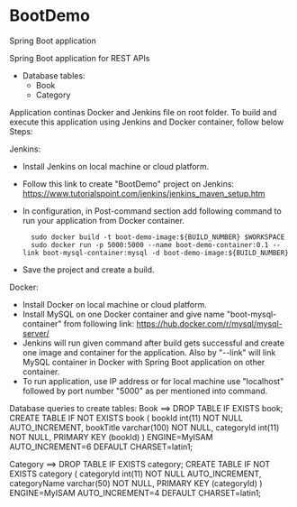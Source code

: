 # BootDemo
Spring Boot application

Spring Boot application for REST APIs
  - Database tables:
      - Book
      - Category

Application continas Docker and Jenkins file on root folder. To build and execute this application using Jenkins and Docker container, follow below Steps:

Jenkins:
  - Install Jenkins on local machine or cloud platform.
  - Follow this link to create "BootDemo" project on Jenkins: https://www.tutorialspoint.com/jenkins/jenkins_maven_setup.htm
  - In configuration, in Post-command section add following command to run your application from Docker container.
   
          sudo docker build -t boot-demo-image:${BUILD_NUMBER} $WORKSPACE
          sudo docker run -p 5000:5000 --name boot-demo-container:0.1 -- link boot-mysql-container:mysql -d boot-demo-image:${BUILD_NUMBER}
          
  - Save the project and create a build.

Docker:
  - Install Docker on local machine or cloud platform.
  - Install MySQL on one Docker container and give name "boot-mysql-container" from following link: https://hub.docker.com/r/mysql/mysql-server/
  - Jenkins will run given command after build gets successful and create one image and container for the application. Also by "--link" will link MySQL container in Docker with Spring Boot application on other container. 
  - To run application, use IP address or for local machine use "localhost" followed by port number "5000" as per mentioned into command.

Database queries to create tables:
Book ==> 
      DROP TABLE IF EXISTS book;
      CREATE TABLE IF NOT EXISTS book ( 
                    bookId int(11) NOT NULL AUTO_INCREMENT,
                    bookTitle varchar(100) NOT NULL,
                    categoryId int(11) NOT NULL, PRIMARY KEY (bookId) )
      ENGINE=MyISAM AUTO_INCREMENT=6 DEFAULT CHARSET=latin1;
      
Category ==>
      DROP TABLE IF EXISTS category;
      CREATE TABLE IF NOT EXISTS category (
                    categoryId int(11) NOT NULL AUTO_INCREMENT,
                    categoryName varchar(50) NOT NULL,
                    PRIMARY KEY (categoryId) )
      ENGINE=MyISAM AUTO_INCREMENT=4 DEFAULT CHARSET=latin1;
